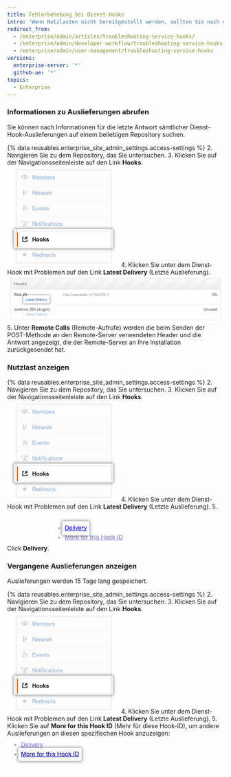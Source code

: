 ```yaml
---
title: Fehlerbehebung bei Dienst-Hooks
intro: 'Wenn Nutzlasten nicht bereitgestellt werden, sollten Sie nach diesen allgemeinen Problemen suchen.'
redirect_from:
  - /enterprise/admin/articles/troubleshooting-service-hooks/
  - /enterprise/admin/developer-workflow/troubleshooting-service-hooks
  - /enterprise/admin/user-management/troubleshooting-service-hooks
versions:
  enterprise-server: '*'
  github-ae: '*'
topics:
  - Enterprise
---
```


### Informationen zu Auslieferungen abrufen

Sie können nach Informationen für die letzte Antwort sämtlicher Dienst-Hook-Auslieferungen auf einem beliebigen Repository suchen.

{% data reusables.enterprise_site_admin_settings.access-settings %}
2. Navigieren Sie zu dem Repository, das Sie untersuchen.
3. Klicken Sie auf der Navigationsseitenleiste auf den Link **Hooks**. ![Hooks-Seitenleiste](/assets/images/enterprise/settings/Enterprise-Hooks-Sidebar.png)
4. Klicken Sie unter dem Dienst-Hook mit Problemen auf den Link **Latest Delivery** (Letzte Auslieferung). ![Hook-Details](/assets/images/enterprise/settings/Enterprise-Hooks-Details.png)
5. Unter **Remote Calls** (Remote-Aufrufe) werden die beim Senden der POST-Methode an den Remote-Server verwendeten Header und die Antwort angezeigt, die der Remote-Server an Ihre Installation zurückgesendet hat.

### Nutzlast anzeigen

{% data reusables.enterprise_site_admin_settings.access-settings %}
2. Navigieren Sie zu dem Repository, das Sie untersuchen.
3. Klicken Sie auf der Navigationsseitenleiste auf den Link **Hooks**. ![Hooks-Seitenleiste](/assets/images/enterprise/settings/Enterprise-Hooks-Sidebar.png)
4. Klicken Sie unter dem Dienst-Hook mit Problemen auf den Link **Latest Delivery** (Letzte Auslieferung).
5. Click **Delivery**. ![Nutzlast anzeigen](/assets/images/enterprise/settings/Enterprise-Hooks-Payload.png)

### Vergangene Auslieferungen anzeigen

Auslieferungen werden 15 Tage lang gespeichert.

{% data reusables.enterprise_site_admin_settings.access-settings %}
2. Navigieren Sie zu dem Repository, das Sie untersuchen.
3. Klicken Sie auf der Navigationsseitenleiste auf den Link **Hooks**. ![Hooks-Seitenleiste](/assets/images/enterprise/settings/Enterprise-Hooks-Sidebar.png)
4. Klicken Sie unter dem Dienst-Hook mit Problemen auf den Link **Latest Delivery** (Letzte Auslieferung).
5. Klicken Sie auf **More for this Hook ID** (Mehr für diese Hook-ID), um andere Auslieferungen an diesen spezifischen Hook anzuzeigen: ![Weitere Auslieferungen anzeigen](/assets/images/enterprise/settings/Enterprise-Hooks-More-Deliveries.png)
